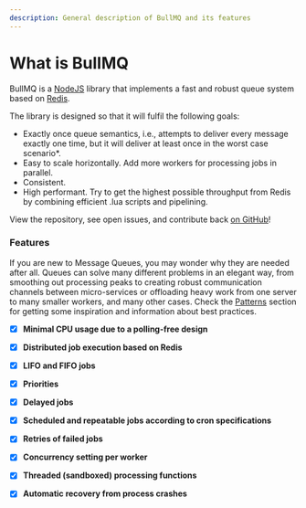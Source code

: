 ```yaml
---
description: General description of BullMQ and its features
---
```


# What is BullMQ

BullMQ is a [NodeJS](https://nodejs.org) library that implements a fast and robust queue system based on [Redis](https://redis.io/).

The library is designed so that it will fulfil the following goals:

* Exactly once queue semantics, i.e., attempts to deliver every message exactly one time, but it will deliver at least once in the worst case scenario\*.
* Easy to scale horizontally. Add more workers for processing jobs in parallel.
* Consistent.
* High performant. Try to get the highest possible throughput from Redis by combining efficient .lua scripts and pipelining.

View the repository, see open issues, and contribute back [on GitHub](https://github.com/taskforcesh/bullmq)!

### **Features**

If you are new to Message Queues, you may wonder why they are needed after all. Queues can solve many different problems in an elegant way, from smoothing out processing peaks to creating robust communication channels between micro-services or offloading heavy work from one server to many smaller workers, and many other cases. Check the [Patterns](patterns/producer-consumer.md) section for getting some inspiration and information about best practices.

* [x] **Minimal CPU usage due to a polling-free design**
* [x] **Distributed job execution based on Redis**
* [x] **LIFO and FIFO jobs**
* [x] **Priorities**
* [x] **Delayed jobs**
* [x] **Scheduled and repeatable jobs according to cron specifications**
* [x] **Retries of failed jobs**
* [x] **Concurrency setting per worker**
* [x] **Threaded \(sandboxed\) processing functions**
* [x] **Automatic recovery from process crashes**





